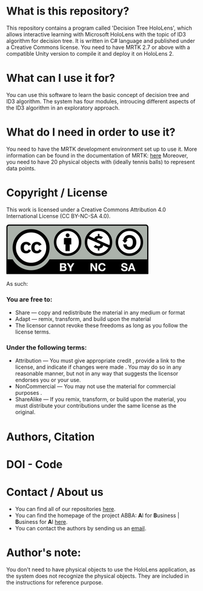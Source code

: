 # What is this repository?
This repository contains a program called 'Decision Tree HoloLens', which allows interactive learning with Microsoft HoloLens with the topic of ID3 algorithm for decision tree. It is written in C# language and published under a Creative Commons license. You need to have MRTK 2.7 or above with a compatible Unity version to compile it and deploy it on HoloLens 2.

# What can I use it for?
You can use this software to learn the basic concept of decision tree and ID3 algorithm. The system has four modules, introucing different aspects of the ID3 algorithm in an exploratory approach.

# What do I need in order to use it?
You need to have the MRTK development environment set up to use it. More information can be found in the documentation of MRTK: [here](https://learn.microsoft.com/de-de/windows/mixed-reality/mrtk-unity/mrtk2)
Moreover, you need to have 20 physical objects with (ideally tennis balls) to represent data points.

# Copyright / License
This work is licensed under a Creative Commons Attribution 4.0 International License (CC BY-NC-SA 4.0).

![](CC-BY-NC-SA.jpg)
 
As such:

### You are free to:
* Share — copy and redistribute the material in any medium or format
* Adapt — remix, transform, and build upon the material
* The licensor cannot revoke these freedoms as long as you follow the license terms.

### Under the following terms:
* Attribution — You must give appropriate credit , provide a link to the license, and indicate if changes were made . You may do so in any reasonable manner, but not in any way that suggests the licensor endorses you or your use.
* NonCommercial — You may not use the material for commercial purposes .
* ShareAlike — If you remix, transform, or build upon the material, you must distribute your contributions under the same license as the original.


# Authors, Citation

# DOI - Code

# Contact / About us
* You can find all of our repositories [here](https://github.com/orgs/AI-for-Business/repositories).
* You can find the homepage of the project ABBA: **A**I for **B**usiness | **B**usiness for **A**I
[here](https://abba-project.de/).
* You can contact the authors by sending us an [email](mailto:shi.liu@kit.edu).

# Author's note:
You don't need to have physical objects to use the HoloLens application, as the system does not recognize the physical objects. They are included in the instructions for reference purpose.
